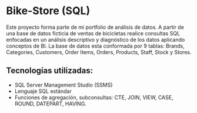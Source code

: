 # Bike-Store (SQL)
Este proyecto forma parte de mi portfolio de análisis de datos.
A partir de una base de datos ficticia de ventas de bicicletas realice consultas SQL enfocadas en un análisis descriptivo y diagnóstico de los datos aplicando conceptos de BI.
La base de datos esta conformada por 9 tablas: Brands, Categories, Customers, Order Items, Orders, Products, Staff, Stock y Stores.

## Tecnologías utilizadas:
 - SQL Server Management Studio (SSMS)
 - Lenguaje SQL estándar
 - Funciones de agregación, subconsultas: CTE, JOIN, VIEW, CASE, ROUND, DATEPART, HAVING.

